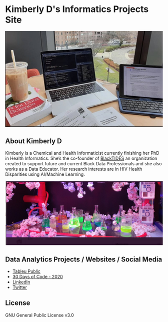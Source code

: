 # Kimberly D's Informatics Projects Site

![](https://github.com/Kimist99/kimberlyd.github.io/blob/master/assets/img/healthDataSciAtGWFeb2020.jpg?raw=true)

## About Kimberly D 

Kimberly is a Chemical and Health Informaticist currently finishing her PhD in Health Informatics. She’s the co-founder of [BlackTIDES](https://blacktidesdata.com/) an organization created to support future and current Black Data Professionals and she also works as a Data Educator. Her research interests are in HIV Health Disparities using AI/Machine Learning.


![](https://github.com/Kimist99/kimberlyd.github.io/blob/master/assets/img/chemInfopic.jpeg?raw=true)

## Data Analytics Projects / Websites / Social Media

- [Tableu Public](https://public.tableau.com/app/profile/kimberly.d6305)
- [30 Days of Code - 2020](https://github.com/Kimist99/DataKimist_30_Days_Of_Code)
- [LinkedIn](https://www.linkedin.com/in/kimberly-d-b0570737/)
- [Twitter](https://twitter.com/DataKimist)

## License

GNU General Public License v3.0
